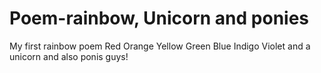 # Poem-rainbow, Unicorn and ponies
My first rainbow poem
Red
Orange
Yellow
Green
Blue
Indigo
Violet
and a unicorn
and also ponis guys!
